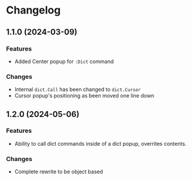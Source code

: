 # Changelog

## 1.1.0 (2024-03-09)

### Features
* Added Center popup for `:Dict` command

### Changes
* Internal `dict.Call` has been changed to `dict.Cursor`
* Cursor popup's positioning as been moved one line down

## 1.2.0 (2024-05-06)

### Features
* Ability to call dict commands inside of a dict popup, overrites contents.

### Changes
* Complete rewrite to be object based
